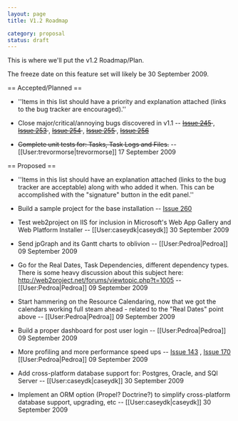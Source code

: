 ```yaml
---
layout: page
title: V1.2 Roadmap

category: proposal
status: draft
---
```


This is where we'll put the v1.2 Roadmap/Plan.

The freeze date on this feature set will likely be 30 September 2009.

== Accepted/Planned ==

*  ''Items in this list should have a priority and explanation attached (links to the bug tracker are encouraged).''

*  Close major/critical/annoying bugs discovered in v1.1 -- <s>[Issue 245](http://bugs.web2project.net/view.php?id=245) </s>, <s>[Issue 253](http://bugs.web2project.net/view.php?id=253) </s>, <s>[Issue 254](http://bugs.web2project.net/view.php?id=254) </s>, <s>[Issue 255](http://bugs.web2project.net/view.php?id=255) </s>, <s>[Issue 256](http://bugs.web2project.net/view.php?id=256) </s>

* <s>Complete unit tests for: Tasks, Task Logs and Files.</s> -- [[User:trevormorse|trevormorse]] 17 September 2009

== Proposed ==

*  ''Items in this list should have an explanation attached (links to the bug tracker are acceptable) along with who added it when.  This can be accomplished with the "signature" button in the edit panel.''

*  Build a sample project for the base installation -- [Issue 260](http://bugs.web2project.net/view.php?id=260)

*  Test web2project on IIS for inclusion in Microsoft's Web App Gallery and Web Platform Installer -- [[User:caseydk|caseydk]] 30 September 2009

*  Send jpGraph and its Gantt charts to oblivion -- [[User:Pedroa|Pedroa]] 09 September 2009

*  Go for the Real Dates, Task Dependencies, different dependency types.  There is some heavy discussion about this subject here: http://web2project.net/forums/viewtopic.php?t=1005 -- [[User:Pedroa|Pedroa]] 09 September 2009

*  Start hammering on the Resource Calendaring, now that we got the calendars working full steam ahead - related to the "Real Dates" point above -- [[User:Pedroa|Pedroa]] 09 September 2009

*  Build a proper dashboard for post user login -- [[User:Pedroa|Pedroa]] 09 September 2009

*  More profiling and more performance speed ups -- [Issue 143](http://bugs.web2project.net/view.php?id=143) , [Issue 170](http://bugs.web2project.net/view.php?id=170)  [[User:Pedroa|Pedroa]] 09 September 2009

* Add cross-platform database support for:  Postgres, Oracle, and SQl Server -- [[User:caseydk|caseydk]] 30 September 2009

* Implement an ORM option (Propel? Doctrine?) to simplify cross-platform database support, upgrading, etc -- [[User:caseydk|caseydk]] 30 September 2009